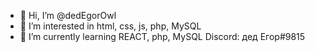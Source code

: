 - 👋 Hi, I’m @dedEgorOwl
- 👀 I’m interested in html, css, js, php, MySQL
- 🌱 I’m currently learning REACT, php, MySQL
Discord: дед Егор#9815
